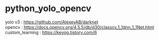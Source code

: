 # python_yolo_opencv


yolo v3 : https://github.com/AlexeyAB/darknet  
opencv : https://docs.opencv.org/4.5.5/db/d30/classcv_1_1dnn_1_1Net.html
custom_learning : https://keyog.tistory.com/6
